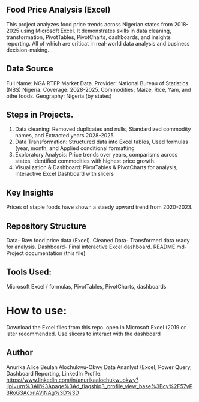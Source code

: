 ##   Food Price Analysis (Excel)
This project analyzes food price trends across Nigerian states from 2018-2025 using Microsoft Excel. It demonstrates skills in data cleaning, transformation, PivotTables, PivotCharts, dashboards, and insights reporting. All of which are criticat in real-world data analysis and business decision-making.

##  Data Source
Full Name: NGA RTFP Market Data.
Provider: National Bureau of Statistics (NBS) Nigeria.
Coverage: 2028-2025.
Commodities: Maize, Rice, Yam, and othe foods.
Geography: Nigeria (by states)

##  Steps in Projects.
1. Data cleaning: Removed duplicates and nulls, Standardized commodity names, and Extracted years 2028-2025
2. Data Transformation: Structured data into Excel tables, Used formulas (year, month, and Applied conditional formatting
3. Exploratory Analysis: Price trends over years, comparisms across states, Identified commodities with highest price growth.
4. Visualization & Dashboard: PivotTables & PivotCharts for analysis, Interactive Excel Dashboard with slicers

##  Key Insights
Prices of staple foods have shown a staedy upward trend from 2020-2023.

##  Repository Structure
Data- Raw food price data (Excel).
Cleaned Data- Transformed data ready for analysis.
Dashboard- Final interactive Excel dashboard.
README.md- Project documentation (this file)

##  Tools Used:
Microsoft Excel ( formulas, PivotTables, PivotCharts, dashboards

#  How to use:
Download the Excel files from this repo.
open in Microsoft Excel (2019 or later recommended.
Use slicers to interact with the dashboard

##   Author
Anurika Alice Beulah Alochukwu-Okwy
Data Ananlyst (Excel, Power Query, Dashboard Reporting,
LinkedIn Profile: https://www.linkedin.com/in/anurikaalochukwuokwy?lipi=urn%3Ali%3Apage%3Ad_flagship3_profile_view_base%3Bcy%2F57yP3RoG3AcxnAVjNAg%3D%3D

##  
